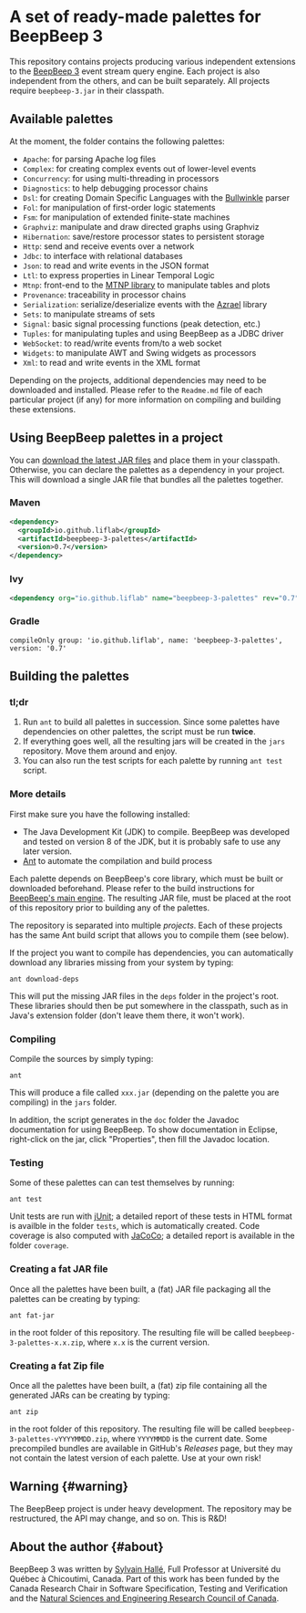A set of ready-made palettes for BeepBeep 3
===========================================

This repository contains projects producing various independent
extensions to the [BeepBeep 3](https://liflab.github.io/beepbeep-3)
event stream query engine. Each project is also independent from the others,
and can be built separately. All projects require `beepbeep-3.jar` in their
classpath.

Available palettes
------------------

At the moment, the folder contains the following palettes:

- `Apache`: for parsing Apache log files
- `Complex`: for creating complex events out of lower-level events
- `Concurrency`: for using multi-threading in processors
- `Diagnostics`: to help debugging processor chains
- `Dsl`: for creating Domain Specific Languages with the
  [Bullwinkle](https://github.com/sylvainhalle/Bullwinkle) parser
- `Fol`: for manipulation of first-order logic statements
- `Fsm`: for manipulation of extended finite-state machines
- `Graphviz`: manipulate and draw directed graphs using Graphviz
- `Hibernation`: save/restore processor states to persistent storage
- `Http`: send and receive events over a network
- `Jdbc`: to interface with relational databases
- `Json`: to read and write events in the JSON format
- `Ltl`: to express properties in Linear Temporal Logic
- `Mtnp`: front-end to the [MTNP library](https://github.com/liflab/mtnp)
   to manipulate tables and plots
- `Provenance`: traceability in processor chains
- `Serialization`: serialize/deserialize events with the
   [Azrael](https://github.com/sylvainhalle/Azrael) library
- `Sets`: to manipulate streams of sets
- `Signal`: basic signal processing functions (peak detection, etc.)
- `Tuples`: for manipulating tuples and using BeepBeep as a JDBC driver
- `WebSocket`: to read/write events from/to a web socket
- `Widgets`: to manipulate AWT and Swing widgets as processors
- `Xml`: to read and write events in the XML format

Depending on the projects, additional dependencies may need to be
downloaded and installed. Please refer to the `Readme.md` file of each
particular project (if any) for more information on compiling and
building these extensions.

Using BeepBeep palettes in a project
------------------------------------

You can [download the latest JAR files](https://github.com/liflab/beepbeep-3-palettes/releases/latest)
and place them in your classpath. Otherwise, you can declare the palettes as a
dependency in your project. This will download a single JAR file that bundles
all the palettes together.

### Maven

```xml
<dependency>
  <groupId>io.github.liflab</groupId>
  <artifactId>beepbeep-3-palettes</artifactId>
  <version>0.7</version>
</dependency>
```

### Ivy

```xml
<dependency org="io.github.liflab" name="beepbeep-3-palettes" rev="0.7"/>
```

### Gradle

```
compileOnly group: 'io.github.liflab', name: 'beepbeep-3-palettes', version: '0.7'
```

Building the palettes
---------------------

### tl;dr

1. Run `ant` to build all palettes in succession.
   Since some palettes have dependencies on other palettes, the script
   must be run **twice**.
2. If everything goes well, all the resulting jars will be created in the
   `jars` repository. Move them around and enjoy.
3. You can also run the test scripts for each palette by running
   `ant test` script.

### More details

First make sure you have the following installed:

- The Java Development Kit (JDK) to compile. BeepBeep was developed and
  tested on version 8 of the JDK, but it is probably safe to use any later
  version.
- [Ant](http://ant.apache.org) to automate the compilation and build process

Each palette depends on BeepBeep's core library, which must be built or
downloaded beforehand. Please refer to the build instructions for [BeepBeep's main
engine](https://github.com/liflab/beepbeep-3).
The resulting JAR file, must be placed at the root of this
repository prior to building any of the palettes.

The repository is separated into multiple *projects*. Each of these
projects has the same Ant build script that allows you to compile them
(see below).

If the project you want to compile has dependencies,
you can automatically download any libraries missing from your
system by typing:

    ant download-deps

This will put the missing JAR files in the `deps` folder in the project's
root. These libraries should then be put somewhere in the classpath, such as
in Java's extension folder (don't leave them there, it won't work).

### Compiling

Compile the sources by simply typing:

    ant

This will produce a file called `xxx.jar` (depending on the palette you
are compiling) in the `jars` folder.

In addition, the script generates in the `doc` folder the Javadoc
documentation for using BeepBeep. To show documentation in Eclipse,
right-click on the jar, click "Properties", then fill the Javadoc location.

### Testing

Some of these palettes can can test themselves by running:

    ant test

Unit tests are run with [jUnit](http://junit.org); a detailed report of
these tests in HTML format is availble in the folder `tests`, which
is automatically created. Code coverage is also computed with
[JaCoCo](http://www.eclemma.org/jacoco/); a detailed report is available
in the folder `coverage`.

### Creating a fat JAR file

Once all the palettes have been built, a (fat) JAR file packaging all the
palettes can be creating by typing:

    ant fat-jar

in the root folder of this repository. The resulting file will be called
`beepbeep-3-palettes-x.x.zip`, where `x.x` is the current version.

### Creating a fat Zip file

Once all the palettes have been built, a (fat) zip file containing all the
generated JARs can be creating by typing:

    ant zip

in the root folder of this repository. The resulting file will be called
`beepbeep-3-palettes-vYYYYMMDD.zip`, where `YYYYMMDD` is the current date.
Some precompiled bundles are available in GitHub's *Releases* page, but they
may not contain the latest version of each palette. Use at your own risk!

Warning                                                          {#warning}
-------

The BeepBeep project is under heavy development. The repository may be
restructured, the API may change, and so on. This is R&D!

About the author                                                   {#about}
----------------

BeepBeep 3 was written by [Sylvain Hallé](https://leduotang.ca/sylvain),
Full Professor at Université du Québec à Chicoutimi, Canada. Part of
this work has been funded by the Canada Research Chair in Software
Specification, Testing and Verification and the
[Natural Sciences and Engineering Research Council
of Canada](http://nserc-crsng.gc.ca).
